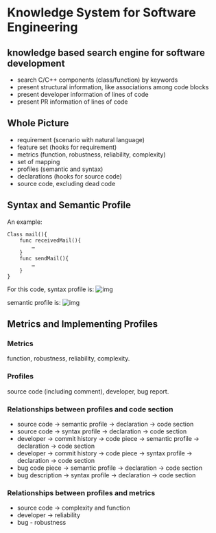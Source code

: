 # Knowledge System for Software Engineering

## knowledge based search engine for software development
- search C/C++ components (class/function) by keywords
- present structural information, like associations among code blocks   
- present developer information of lines of code
- present PR information of lines of code

## Whole Picture
- requirement (scenario with natural language)
- feature set (hooks for requirement)
- metrics (function, robustness, reliability, complexity)
- set of mapping
- profiles (semantic and syntax)
- declarations (hooks for source code)
- source code, excluding dead code

## Syntax and Semantic Profile
An example:
```
Class mail(){
	func receivedMail(){
		…
	}
	func sendMail(){
		…
	}
}
```

For this code, syntax profile is:
![img](pic_url)

semantic profile is:
![img](pic_url)

## Metrics and Implementing Profiles
### Metrics
function, robustness, reliability, complexity.

### Profiles
source code (including comment), developer, bug report.

### Relationships between profiles and code section
- source code -> semantic profile -> declaration -> code section
- source code -> syntax profile -> declaration -> code section
- developer -> commit history -> code piece -> semantic profile -> declaration -> code section
- developer -> commit history -> code piece -> syntax profile -> declaration -> code section
- bug code piece -> semantic profile -> declaration -> code section
- bug description -> syntax profile -> declaration -> code section

### Relationships between profiles and metrics
- source code -> complexity and function
- developer -> reliability
- bug - robustness
